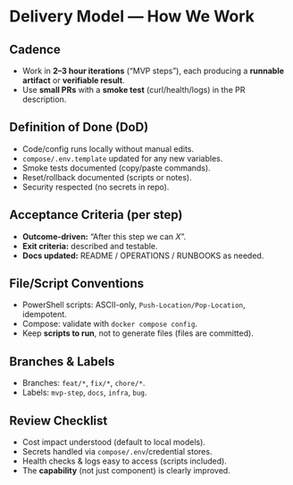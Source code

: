 # Delivery Model — How We Work

## Cadence
- Work in **2–3 hour iterations** (“MVP steps”), each producing a **runnable artifact** or **verifiable result**.
- Use **small PRs** with a **smoke test** (curl/health/logs) in the PR description.

## Definition of Done (DoD)
- Code/config runs locally without manual edits.
- `compose/.env.template` updated for any new variables.
- Smoke tests documented (copy/paste commands).
- Reset/rollback documented (scripts or notes).
- Security respected (no secrets in repo).

## Acceptance Criteria (per step)
- **Outcome-driven:** “After this step we can *X*”.
- **Exit criteria:** described and testable.
- **Docs updated:** README / OPERATIONS / RUNBOOKS as needed.

## File/Script Conventions
- PowerShell scripts: ASCII-only, `Push-Location/Pop-Location`, idempotent.
- Compose: validate with `docker compose config`.
- Keep **scripts to run**, not to generate files (files are committed).

## Branches & Labels
- Branches: `feat/*`, `fix/*`, `chore/*`.
- Labels: `mvp-step`, `docs`, `infra`, `bug`.

## Review Checklist
- Cost impact understood (default to local models).
- Secrets handled via `compose/.env`/credential stores.
- Health checks & logs easy to access (scripts included).
- The **capability** (not just component) is clearly improved.
